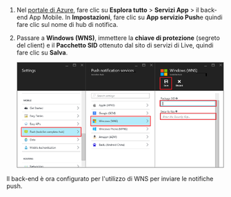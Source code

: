 
1. Nel [portale di Azure](https://portal.azure.com/), fare clic su **Esplora tutto** > **Servizi App** > il back-end App Mobile. In **Impostazioni**, fare clic su **App servizio Push**e quindi fare clic sul nome di hub di notifica.

2. Passare a **Windows (WNS)**, immettere la **chiave di protezione** (segreto del client) e il **Pacchetto SID** ottenuto dal sito di servizi di Live, quindi fare clic su **Salva**.

    ![Impostare la chiave WNS nel portale](./media/app-service-mobile-configure-wns/mobile-push-wns-credentials.png)

Il back-end è ora configurato per l'utilizzo di WNS per inviare le notifiche push.
